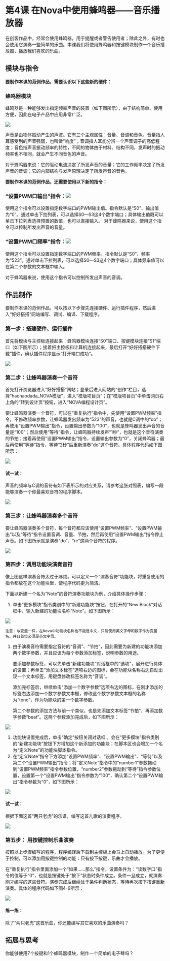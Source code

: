 # 第4课  在Nova中使用蜂鸣器——音乐播放器

在创客作品中，经常会使用蜂鸣器，用于提醒或者警告使用者；除此之外，有时也会使用它演奏一些简单的乐曲。本课我们将使用蜂鸣器和按键模块制作一个音乐播放器，播放我们喜欢的乐曲。

## 模块与指令

**要制作本课的范例作品，需要认识以下这些新的硬件：**

### 蜂鸣器模块

蜂鸣器是一种能够发出指定频率声音的装置（如下图所示），由于结构简单、使用方便，因此在电子产品中应用非常广泛。

![](../../.gitbook/assets/sa4-1.png)

声音是由物体振动产生的声波。它有三个主观属性：音量、音调和音色。音量指人耳感受到的声音强弱，也叫做“响度”；音调指人耳能分辨一个声音调子的高低程度；音色指声音振动频率的特性，不同的物体由于材料、结构不同，发声时的振动频率也不相同，就会产生不同音色的声音。

对于蜂鸣器来说：它的驱动电流决定了所发声音的音量；它的工作频率决定了所发声音的音调；它的内部结构与发声原理决定了所发声音的音色。

**要制作本课的范例作品，还需要使用以下新的指令：**

### “设置PWM口输出”指令：![](../../.gitbook/assets/sa4a.png)

使用这个指令可以设置指定数字端口的PWM输出值。指令默认是“S0”、输出值为“0”。通过单击下拉列表，可以选择S0—S3这4个数字端口；具体输出值既可以单击下拉列表选择预置的数值，也可以直接输入。 对于蜂鸣器来说，使用这个指令可以控制所发出声音的音量。

### “设置PWM口频率”指令：![](../../.gitbook/assets/sa4b.png)

使用这个指令可以设置指定数字端口的PWM频率。指令默认是“S0”、频率为“523”。通过单击下拉列表，可以选择S0—S3这4个数字端口；具体频率值可以在第二个参数的文本框中输入。

对于蜂鸣器来说，使用这个指令可以控制所发出声音的音调。

## 作品制作

要制作本课的范例作品，可以按以下步骤先连接硬件、运行插件程序，然后进入“好好搭搭”网站编写、调试、编译、下载程序。

### 第一步：搭建硬件、运行插件

首先将模块与主控板连接起来：蜂鸣器模块连接“S0”端口、按键模块连接“S1”端口（如下图所示）；接着把主控板和计算机连接起来，最后打开“好好搭搭硬件下载”插件，确认插件程序显示“打开端口成功”。

![](../../.gitbook/assets/sa4-2.png)

### 第二步：让蜂鸣器演奏一个音符

首先打开浏览器进入“好好搭搭”网站；登录后进入网站的“创作”栏目，选择“haohaodada\_NOVA模版”，进入“模版项目页”；在“模版项目页”中单击网页右上角的“转到设计页”按钮，进入“NOVA编程设计页”。

要让蜂鸣器演奏一个音符，可以在“重复执行”指令中，先使用“设置PWM频率”指令，不修改频率参数，让蜂鸣器发出频率为“523”的声音，也就是C调中的“do”；再使用“设置PWM输出”指令，设置输出参数为“100”，也就是蜂鸣器发出声音的音量是“100”；然后使用“等待”指令，让蜂鸣器持续发声“1秒”，也就是这个音符演奏的节拍；接着再使用“设置PWM输出”指令，设置输出参数为“0”，关闭蜂鸣器；最后再使用“等待”指令，等待“2秒”后重新演奏“do”这个音符。具体程序代码如下图所示：

![](../../.gitbook/assets/sa4-3.png)

#### 试一试：

声音的频率与C调的音符有如下表所示的对应关系，请参考这张对照表，编写一段能够演奏一个你最喜欢音符的程序脚本。

![](../../.gitbook/assets/sa4-3-5.png)

### 第三步：让蜂鸣器演奏多个音符

要让蜂鸣器演奏多个音符，每个音符都应该使用“设置PWM频率”、“设置PWM输出”以及“等待”指令设置音调、音量、节拍，然后再使用“设置PWM输出”指令停止声音。如下图所示就是演奏“do”、“re”这两个音符的程序。

![](../../.gitbook/assets/sa4-4.png)

### 第四步：调用功能块演奏音符

像上图这样演奏音符太过于麻烦。可以定义一个“演奏音符”功能块，将重复使用的指令都放在这个功能块里，使程序代码更为简洁。

下面以新建一个名为“Note”的音符演奏功能块为例，介绍具体操作步骤：

1. 单击“更多模块”指令类别中的“新建功能块”按钮，在打开的“New Block”对话框中，输入新建的功能块名称“Note”。如下图所示：

![](../../.gitbook/assets/sa4-5.png)

```text
注意：与变量一样，在Nova中功能块名称也不能是中文，只能使用英文字母和数字作为变量名、并且首位必须是英文字母。
```

1. 由于演奏音符需要指定音符的“音调”、“节拍”，因此需要为新建的功能块添加两个数字参数，并且应该为每个参数添加标签，说明参数的用途。

   要添加参数标签，可以先单击“新建功能块”对话框中的“选项”，展开进行具体的设置；再单击“添加文本标签”选项右边的图标，会在功能块名称右边自动出现一个文本标签，用键盘修改标签名称为“音调”。

   添加完标签后，继续单击“添加一个数字参数”选项右边的图标，在刚才添加的标签右边添加一个数字参数文本框，修改这个数字参数文本框的名称为“tone”，作为功能块的第一个数字参数。

   第二个参数的添加方法与前一个类似，也是先添加文本标签“节拍”，再添加数字参数“beat”。这两个参数添加完成后，如下图所示：

![](../../.gitbook/assets/sa4-6.png)

1. 功能块设置完成后，单击“确定”按钮关闭对话框 。会在“更多模块”指令类别的“新建功能块”按钮下方增加这个新添加的功能块；在脚本区也会增加一个名为“定义Note”的功能块脚本指令。
2. 在“定义Note”指令下方添加“设置PWM频率”、“设置PWM输出”、“等待”以及第二个“设置PWM输出”指令；将“定义Note”指令中的“number1”参数拖动到“设置PWM频率”指令参数位置，“number2”参数拖动到“等待”指令参数位置，设置第一个“设置PWM输出”指令参数为“100”，确认第二个“设置PWM输出”指令参数为“0”，如下图所示：

![](../../.gitbook/assets/sa4-7.png)

#### 试一试：

根据下面这首“两只老虎”的乐谱，编写这首儿歌的演奏程序。

![](../../.gitbook/assets/sa4-8-5.png)

### 第五步： 用按键控制乐曲演奏

按照以上步骤编写的程序，程序编译后下载到主控板上会马上自动播放。为了更便于控制，可以添加用按键控制的功能：只有按下按键，乐曲才会播放。

在“重复执行”指令里面添加一个“如果……那么”指令，设置条件为：“读数字口”指令的值等于“0”，也就是按键处于“按下”状态时条件成立。条件一旦成立，就演奏刚才编写的这些音符。演奏完成后继续处于条件判断状态，等待再次按下按键重新演奏。具体的程序代码如下图4-9所示：

![](../../.gitbook/assets/sa4-9.png)

#### 练一练：

除了“两只老虎”这首乐曲，你还能编写其它喜欢的乐曲演奏吗？

## 拓展与思考

你能够使用7个按键和1个蜂鸣器模块，制作一个简单的电子琴吗？

